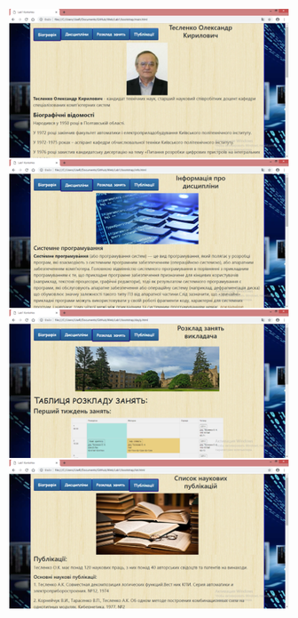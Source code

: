 ![Image alt](https://github.com/KorkishkoNastya/Web-design/raw/master/Lab1/bootstrap/screen/1.png)
![Image alt](https://github.com/KorkishkoNastya/Web-design/raw/master/Lab1/bootstrap/screen/2.png)
![Image alt](https://github.com/KorkishkoNastya/Web-design/raw/master/Lab1/bootstrap/screen/3.png)
![Image alt](https://github.com/KorkishkoNastya/Web-design/raw/master/Lab1/bootstrap/screen/4.png)